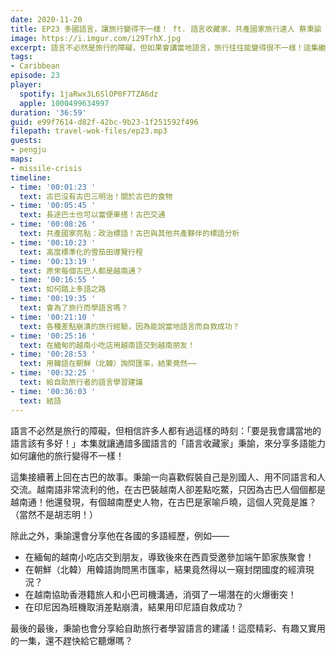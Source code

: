 ```yaml
---
date: 2020-11-20
title: EP23 多國語言，讓旅行變得不一樣！ ft. 語言收藏家、共產國家旅行達人 蔡秉諭
image: https://i.imgur.com/i29TrhX.jpg
excerpt: 語言不必然是旅行的障礙，但如果會講當地語言，旅行往往能變得很不一樣！這集繼續由「語言收藏家」秉諭，分享他因為懂得多國語言，在旅行中發生的各種趣事——例如，越南語非常流利的他，在古巴裝越南人卻差點吃鱉，只因為古巴人個個都是越南通？此外還有北韓、緬甸、越南、泰國、印尼的多語旅行故事，最後也會分享給自助旅行者學習語言的建議！這麼精彩、有趣又實用的一集，還不趕快給它聽爆嗎？
tags:
- Caribbean
episode: 23
player:
  spotify: 1jaRwx3L6SlOP0F7TZA6dz
  apple: 1000499634997
duration: '36:59'
guid: e99f7614-d82f-42bc-9b23-1f251592f496
filepath: travel-wok-files/ep23.mp3
guests:
- pengju
maps:
- missile-crisis
timeline:
- time: '00:01:23 '
  text: 古巴沒有古巴三明治！關於古巴的食物
- time: '00:05:45 '
  text: 長途巴士也可以當便車搭！古巴交通
- time: '00:08:26 '
  text: 共產國家亮點：政治標語！古巴與其他共產夥伴的標語分析
- time: '00:10:23 '
  text: 高度標準化的雪茄田導覽行程
- time: '00:13:19 '
  text: 原來每個古巴人都是越南通？
- time: '00:16:55 '
  text: 如何踏上多語之路
- time: '00:19:35 '
  text: 會為了旅行而學語言嗎？
- time: '00:21:10 '
  text: 各種差點崩潰的旅行經驗，因為能說當地語言而自救成功？
- time: '00:25:16 '
  text: 在緬甸的越南小吃店用越南語交到越南朋友！
- time: '00:28:53 '
  text: 用韓語在朝鮮（北韓）詢問匯率，結果竟然⋯⋯
- time: '00:32:25 '
  text: 給自助旅行者的語言學習建議
- time: '00:36:03 '
  text: 結語
---
```


語言不必然是旅行的障礙，但相信許多人都有過這樣的時刻：「要是我會講當地的語言該有多好！」本集就讓通諳多國語言的「語言收藏家」秉諭，來分享多語能力如何讓他的旅行變得不一樣！ 

這集接續著上回在古巴的故事。秉諭一向喜歡假裝自己是別國人、用不同語言和人交流。越南語非常流利的他，在古巴裝越南人卻差點吃鱉，只因為古巴人個個都是越南通！他還發現，有個越南歷史人物，在古巴是家喻戶曉，這個人究竟是誰？（當然不是胡志明！） 

除此之外，秉諭還會分享他在各國的多語經歷，例如—— 

* 在緬甸的越南小吃店交到朋友，導致後來在西貢受邀參加端午節家族聚會！ 
* 在朝鮮（北韓）用韓語詢問黑市匯率，結果竟然得以一窺封閉國度的經濟現況？ 
* 在越南協助香港籍旅人和小巴司機溝通，消弭了一場潛在的火爆衝突！ 
* 在印尼因為班機取消差點崩潰，結果用印尼語自救成功？

最後的最後，秉諭也會分享給自助旅行者學習語言的建議！這麼精彩、有趣又實用的一集，還不趕快給它聽爆嗎？



